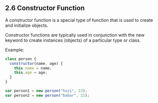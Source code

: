 ## 2.6 Constructor Function

A constructor function is a special type of function that is used to create and initialize objects.

Constructor functions are typically used in conjunction with the new keyword to create instances (objects) of a particular type or class.

Example:

```javascript
class person {
  constructor(name, age) {
    this.name = name;
    this.age = age;
  }
}

var person1 = new person("huzi", 23);
var person2 = new person("babar", 21);
```

